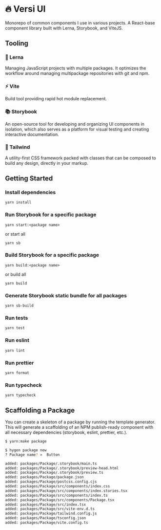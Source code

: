 # :fire: Versi UI

  
Monorepo of common components I use in various projects. A React-base component library built with Lerna, Storybook, and ViteJS.

  

## Tooling

  

###  :wrench: Lerna

Managing JavaScript projects with multiple packages. It optimizes the workflow around managing multipackage repositories with git and npm. 

  

### :zap: Vite

Build tool providing rapid hot module replacement.

  

### :books: Storybook

An open-source tool for developing and organizing UI components in isolation, which also serves as a platform for visual testing and creating interactive documentation.


### :dash: Tailwind

A utility-first CSS framework packed with classes that can be composed to build any design, directly in your markup.

## Getting Started


### Install dependencies

    yarn install

### Run Storybook for a specific package

    yarn start:<package name>

or start all

    yarn sb
### Build Storybook for a specific package

    yarn build:<package name>

or build all

    yarn build

### Generate Storybook static bundle for all packages

    yarn sb-build

### Run tests


    yarn test

### Run eslint
    yarn lint

### Run prettier


    yarn format

### Run typecheck


    yarn typecheck

## Scaffolding a Package

You can create a skeleton of a package by running the template generator. This will generate a scaffolding of an NPM publish-ready component with all necessary dependencies (storybook, eslint, prettier, etc.).

```bash
$ yarn:make package

$ hygen package new
? Package name? »  Button

added: packages/Package/.storybook/main.ts
added: packages/Package/.storybook/preview-head.html
added: packages/Package/.storybook/preview.ts
added: packages/Package/package.json
added: packages/Package/postcss.config.cjs
added: packages/Package/src/components/index.css
added: packages/Package/src/components/index.stories.tsx
added: packages/Package/src/components/index.ts
added: packages/Package/src/components/Package.tsx
added: packages/Package/src/index.tsx
added: packages/Package/src/vite-env.d.ts
added: packages/Package/tailwind.config.js
added: packages/Package/tsconfig.json
added: packages/Package/vite.config.ts
```